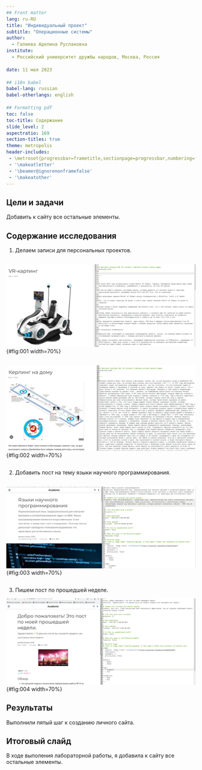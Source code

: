 ```yaml
---
## Front matter
lang: ru-RU
title: "Индивидуальный проект"
subtitle: "Операционные системы"
author:
  - Галиева Аделина Руслановна
institute:
  - Российский университет дружбы народов, Москва, Россия

date: 11 мая 2023

## i18n babel
babel-lang: russian
babel-otherlangs: english

## Formatting pdf
toc: false
toc-title: Содержание
slide_level: 2
aspectratio: 169
section-titles: true
theme: metropolis
header-includes:
 - \metroset{progressbar=frametitle,sectionpage=progressbar,numbering=fraction}
 - '\makeatletter'
 - '\beamer@ignorenonframefalse'
 - '\makeatother'
---
```



## Цели и задачи


Добавить к сайту все остальные элементы.


## Содержание исследования


1. Делаем записи для персональных проектов. 

##


![VR-картинг](image/1.png){#fig:001 width=70%}

##


![Картинг на дому](image/2.png){#fig:002 width=70%}


##


2. Добавить пост на тему языки научного программирования.


##


![Пост на тему языки научного программирования](image/3.png){#fig:003 width=70%}


##


3. Пишем пост по прошедшей неделе.


![Пост по прошедшей недели](image/4.png){#fig:004 width=70%}


## Результаты


Выполнили пятый шаг к созданию личного сайта.


## Итоговый слайд


В ходе выполения лабораторной работы, я добавила к сайту все остальные элементы. 



